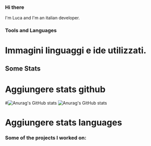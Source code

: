 ### Hi there
I'm Luca and I'm an italian developer.

### Tools and Languages

# Immagini linguaggi e ide utilizzati.

## Some Stats

# Aggiungere stats github

#![Anurag's GitHub stats](https://github-readme-stats.vercel.app/api?username=LucaR01&count_private=true)
![Anurag's GitHub stats](https://github-readme-stats.vercel.app/api?username=LucaR01&show_icons=true)



# Aggiungere stats languages

### Some of the projects I worked on:
